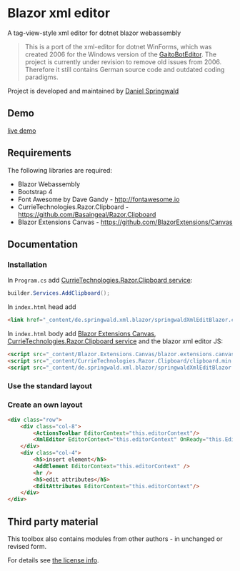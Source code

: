 # Blazor xml editor

A tag-view-style xml editor for dotnet blazor webassembly

> This is a port of the xml-editor for dotnet WinForms, which was created 2006 for the Windows version of the [GaitoBotEditor](https://www.gaitobot.de).
> The project is currently under revision to remove old issues from 2006. Therefore it still contains German source code and outdated coding paradigms. 

Project is developed and maintained by [Daniel Springwald](https://blog.springwald.de)

## Demo

[live demo](https://www.springwald.de/demos/BlazorXmlEditor/)

## Requirements

The following libraries are required:

- Blazor Webassembly
- Bootstrap 4
- Font Awesome by Dave Gandy - http://fontawesome.io
- CurrieTechnologies.Razor.Clipboard - https://github.com/Basaingeal/Razor.Clipboard
- Blazor Extensions Canvas - https://github.com/BlazorExtensions/Canvas

## Documentation

### Installation

In `Program.cs` add [CurrieTechnologies.Razor.Clipboard service](https://github.com/Basaingeal/Razor.Clipboard):

```csharp
builder.Services.AddClipboard();
```

In `index.html` head add

```html
<link href="_content/de.springwald.xml.blazor/springwaldXmlEditBlazor.css" rel="stylesheet" />
```

In `index.html` body add [Blazor Extensions Canvas](https://github.com/BlazorExtensions/Canvas), [CurrieTechnologies.Razor.Clipboard service](https://github.com/Basaingeal/Razor.Clipboard) and the blazor xml editor JS:

```html
<script src="_content/Blazor.Extensions.Canvas/blazor.extensions.canvas.js"></script>
<script src="_content/CurrieTechnologies.Razor.Clipboard/clipboard.min.js"></script>
<script src="_content/de.springwald.xml.blazor/springwaldXmlEditBlazor.js"></script>

```

### Use the standard layout

### Create an own layout

```html
<div class="row">
    <div class="col-8">
        <ActionsToolbar EditorContext="this.editorContext"/>
        <XmlEditor EditorContext="this.editorContext" OnReady="this.EditorIsReady" />
    </div>
    <div class="col-4">
        <h5>insert element</h5>
        <AddElement EditorContext="this.editorContext" />
        <hr />
        <h5>edit attributes</h5>
        <EditAttributes EditorContext="this.editorContext"/>
    </div>
</div>
```

## Third party material

This toolbox also contains modules from other authors - in unchanged or revised form.

For details see [the license info](LICENSE.md).
